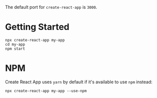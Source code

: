 The default port for `create-react-app` is `3000`.

# Getting Started

    npx create-react-app my-app
    cd my-app
    npm start

# NPM

Create React App uses `yarn` by default if it's available to use `npm` instead:

    npx create-react-app my-app --use-npm
